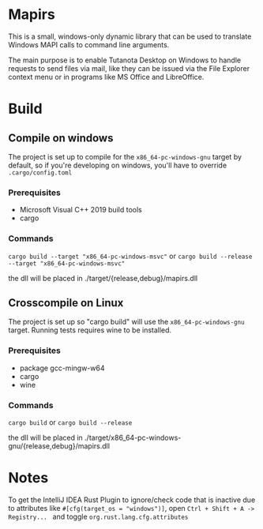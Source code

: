 # Mapirs

This is a small, windows-only dynamic library that can be used to translate Windows MAPI calls to command line
arguments.

The main purpose is to enable Tutanota Desktop on Windows to handle requests to send files via mail, like they can be
issued via the File Explorer context menu or in programs like MS Office and LibreOffice.

# Build

## Compile on windows

The project is set up to compile for the `x86_64-pc-windows-gnu` target by default, so if you're developing on windows,
you'll have to override `.cargo/config.toml`

### Prerequisites

* Microsoft Visual C++ 2019 build tools
* cargo

### Commands

`cargo build --target "x86_64-pc-windows-msvc"` or
`cargo build --release --target "x86_64-pc-windows-msvc"`

the dll will be placed in ./target/{release,debug}/mapirs.dll

## Crosscompile on Linux

The project is set up so "cargo build" will use the `x86_64-pc-windows-gnu` target. Running tests requires wine to be
installed.

### Prerequisites

* package gcc-mingw-w64
* cargo
* wine

### Commands

`cargo build` or
`cargo build --release`

the dll will be placed in ./target/x86_64-pc-windows-gnu/{release,debug}/mapirs.dll

# Notes

To get the IntelliJ IDEA Rust Plugin to ignore/check code that is inactive due to attributes like
`#[cfg(target_os = "windows")]`, open `Ctrl + Shift + A -> Registry... ` and toggle `org.rust.lang.cfg.attributes`